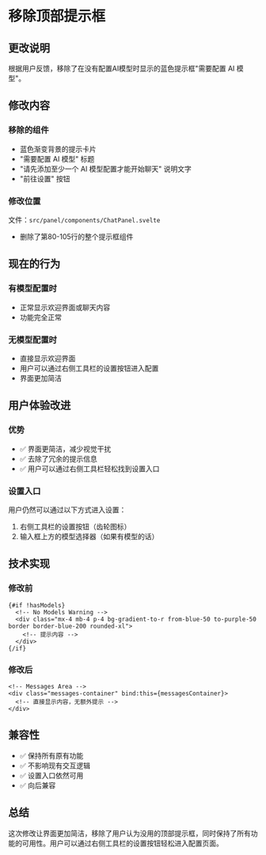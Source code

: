 # 移除顶部提示框

## 更改说明

根据用户反馈，移除了在没有配置AI模型时显示的蓝色提示框"需要配置 AI 模型"。

## 修改内容

### 移除的组件
- 蓝色渐变背景的提示卡片
- "需要配置 AI 模型" 标题
- "请先添加至少一个 AI 模型配置才能开始聊天" 说明文字
- "前往设置" 按钮

### 修改位置
文件：`src/panel/components/ChatPanel.svelte`
- 删除了第80-105行的整个提示框组件

## 现在的行为

### 有模型配置时
- 正常显示欢迎界面或聊天内容
- 功能完全正常

### 无模型配置时
- 直接显示欢迎界面
- 用户可以通过右侧工具栏的设置按钮进入配置
- 界面更加简洁

## 用户体验改进

### 优势
- ✅ 界面更简洁，减少视觉干扰
- ✅ 去除了冗余的提示信息
- ✅ 用户可以通过右侧工具栏轻松找到设置入口

### 设置入口
用户仍然可以通过以下方式进入设置：
1. 右侧工具栏的设置按钮（齿轮图标）
2. 输入框上方的模型选择器（如果有模型的话）

## 技术实现

### 修改前
```svelte
{#if !hasModels}
  <!-- No Models Warning -->
  <div class="mx-4 mb-4 p-4 bg-gradient-to-r from-blue-50 to-purple-50 border border-blue-200 rounded-xl">
    <!-- 提示内容 -->
  </div>
{/if}
```

### 修改后
```svelte
<!-- Messages Area -->
<div class="messages-container" bind:this={messagesContainer}>
  <!-- 直接显示内容，无额外提示 -->
</div>
```

## 兼容性

- ✅ 保持所有原有功能
- ✅ 不影响现有交互逻辑
- ✅ 设置入口依然可用
- ✅ 向后兼容

## 总结

这次修改让界面更加简洁，移除了用户认为没用的顶部提示框，同时保持了所有功能的可用性。用户可以通过右侧工具栏的设置按钮轻松进入配置页面。
